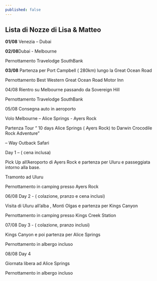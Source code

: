 ```yaml
---
published: false
---
```


## Lista di Nozze di Lisa & Matteo


**01/08** Venezia – Dubai

**02/08**Dubai - Melbourne

Pernottamento Travelodge SouthBank

**03/08** Partenza per Port Campbell ( 280km) lungo la Great Ocean Road

Pernottamento Best Western Great Ocean Road Motor Inn

04/08 Rientro su Melbourne passando da Sovereign Hill

Pernottamento Travelodge SouthBank

05/08 Consegna auto in aeroporto

Volo Melbourne – Alice Springs - Ayers Rock

Partenza Tour “ 10 days Alice Springs ( Ayers Rock) to Darwin Crocodile Rock Adventure”

– Way Outback Safari

Day 1 – ( cena inclusa)

Pick Up all’Aeroporto di Ayers Rock e partenza per Uluru e passeggiata intorno alla base.

Tramonto ad Uluru

Pernottamento in camping presso Ayers Rock

06/08 Day 2 - ( colazione, pranzo e cena inclusi)

Visita di Uluru all’alba , Monti Olgas e partenza per Kings Canyon

Pernottamento in camping presso Kings Creek Station

07/08 Day 3 - ( colazione, pranzo inclusi)

Kings Canyon e poi partenza per Alice Springs

Pernottamento in albergo incluso

08/08 Day 4

Giornata libera ad Alice Springs

Pernottamento in albergo incluso